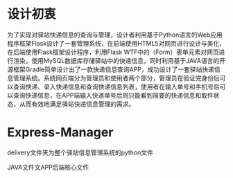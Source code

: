 # 设计初衷

为了实现对驿站快递信息的查询与管理，设计者利用基于Python语言的Web应用程序框架Flask设计了一套管理系统，在前端使用HTML5对网页进行设计与美化，在后端使用Flask框架设计程序，利用Flask WTF中的（Form）表单元素对网页进行渲染，使用MySQL数据库存储驿站中的快递信息，同时利用基于JAVA语言的开源框架Gradle简单设计出了一款快递信息查询APP，成功设计了一套驿站快递信息管理系统。系统网页端分为管理员和使用者两个部分，管理员在验证完身份后可以查询快递、录入快递信息和查询快递信息列表，使用者在输入单号和手机号后可以查询快递信息，在APP端输入快递单号后则只能看到简要的快递信息和取件状态，从而有效地满足驿站快递信息管理的需求。

# Express-Manager

delivery文件夹为整个驿站信息管理系统的python文件

JAVA文件文APP后端核心文件
